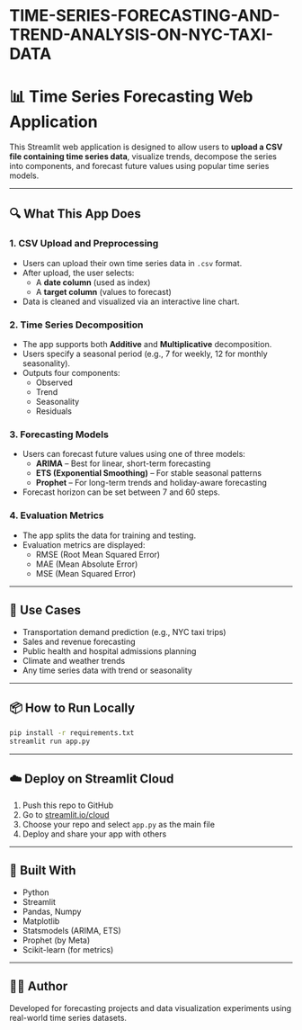 # TIME-SERIES-FORECASTING-AND-TREND-ANALYSIS-ON-NYC-TAXI-DATA
# 📊 Time Series Forecasting Web Application

This Streamlit web application is designed to allow users to **upload a CSV file containing time series data**, visualize trends, decompose the series into components, and forecast future values using popular time series models.

---

## 🔍 What This App Does

### 1. **CSV Upload and Preprocessing**
- Users can upload their own time series data in `.csv` format.
- After upload, the user selects:
  - A **date column** (used as index)
  - A **target column** (values to forecast)
- Data is cleaned and visualized via an interactive line chart.

### 2. **Time Series Decomposition**
- The app supports both **Additive** and **Multiplicative** decomposition.
- Users specify a seasonal period (e.g., 7 for weekly, 12 for monthly seasonality).
- Outputs four components:
  - Observed
  - Trend
  - Seasonality
  - Residuals

### 3. **Forecasting Models**
- Users can forecast future values using one of three models:
  - **ARIMA** – Best for linear, short-term forecasting
  - **ETS (Exponential Smoothing)** – For stable seasonal patterns
  - **Prophet** – For long-term trends and holiday-aware forecasting
- Forecast horizon can be set between 7 and 60 steps.

### 4. **Evaluation Metrics**
- The app splits the data for training and testing.
- Evaluation metrics are displayed:
  - RMSE (Root Mean Squared Error)
  - MAE (Mean Absolute Error)
  - MSE (Mean Squared Error)

---

## 💼 Use Cases
- Transportation demand prediction (e.g., NYC taxi trips)
- Sales and revenue forecasting
- Public health and hospital admissions planning
- Climate and weather trends
- Any time series data with trend or seasonality

---

## 📦 How to Run Locally

```bash
pip install -r requirements.txt
streamlit run app.py
```

---

## ☁️ Deploy on Streamlit Cloud

1. Push this repo to GitHub
2. Go to [streamlit.io/cloud](https://streamlit.io/cloud)
3. Choose your repo and select `app.py` as the main file
4. Deploy and share your app with others

---

## 🧠 Built With
- Python
- Streamlit
- Pandas, Numpy
- Matplotlib
- Statsmodels (ARIMA, ETS)
- Prophet (by Meta)
- Scikit-learn (for metrics)

---

## 👨‍💻 Author
Developed for forecasting projects and data visualization experiments using real-world time series datasets.
